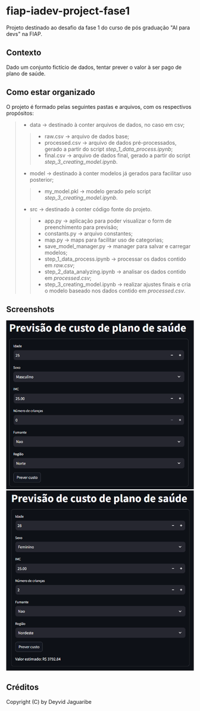 # fiap-iadev-project-fase1
Projeto destinado ao desafio da fase 1 do curso de pós graduação "AI para devs" na FIAP.

## Contexto
Dado um conjunto fictício de dados, tentar prever o valor à ser pago de plano de saúde.

## Como estar organizado
O projeto é formado pelas seguintes pastas e arquivos, com os respectivos propósitos:
> - data -> destinado à conter arquivos de dados, no caso em csv;
>> - raw.csv -> arquivo de dados base;
>> - processed.csv -> arquivo de dados pré-processados, gerado a partir do script *step_1_data_process.ipynb*;
>> - final.csv -> arquivo de dados final, gerado a partir do script *step_3_creating_model.ipynb*.
> - model -> destinado à conter modelos já gerados para facilitar uso posterior;
>> - my_model.pkl -> modelo gerado pelo script *step_3_creating_model.ipynb*.
> - src -> destinado à conter código fonte do projeto.
>> - app.py -> aplicação para poder visualizar o form de preenchimento para previsão;
>> - constants.py -> arquivo constantes;
>> - map.py -> maps para facilitar uso de categorias;
>> - save_model_manager.py -> manager para salvar e carregar modelos;
>> - step_1_data_process.ipynb -> processar os dados contido em *raw.csv*;
>> - step_2_data_analyzing.ipynb -> analisar os dados contido em *processed.csv*;
>> - step_3_creating_model.ipynb -> realizar ajustes finais e cria o modelo baseado nos dados contido em *processed.csv*.

## Screenshots
![Form](./img/screenshot_1.PNG)
![Form submitted](./img/screenshot_2.PNG)

## Créditos
Copyright (C) by Deyvid Jaguaribe
